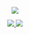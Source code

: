 <div align="center">
 <p>
    <a href="https://wjkang.github.io/">
      <img src="https://github-readme-stats.vercel.app/api?username=wjkang&show_icons=true&icon_color=805AD5&text_color=718096&bg_color=ffffff&count_private=true" />
    </a>
  </p>
  <a href="https://github.com/lowcoding/lowcode-vscode">
    <img src="https://github-readme-stats.vercel.app/api/pin/?username=lowcoding&repo=lowcode-vscode&show_owner=true" />
  </a>
 <a href="https://github.com/lowcoding/lowcode-mock">
    <img src="https://github-readme-stats.vercel.app/api/pin/?username=lowcoding&repo=lowcode-mock&show_owner=true" />
  </a>
</>

